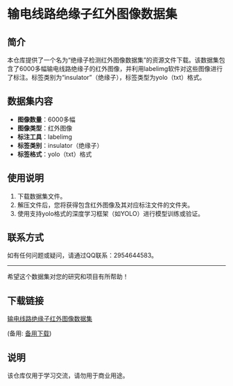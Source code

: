 # 输电线路绝缘子红外图像数据集

## 简介
本仓库提供了一个名为“绝缘子检测红外图像数据集”的资源文件下载。该数据集包含了6000多幅输电线路绝缘子的红外图像，并利用labelimg软件对这些图像进行了标注。标签类别为“insulator”（绝缘子），标签类型为yolo（txt）格式。

## 数据集内容
- **图像数量**：6000多幅
- **图像类型**：红外图像
- **标注工具**：labelimg
- **标签类别**：insulator（绝缘子）
- **标签格式**：yolo（txt）格式

## 使用说明
1. 下载数据集文件。
2. 解压文件后，您将获得包含红外图像及其对应标注文件的文件夹。
3. 使用支持yolo格式的深度学习框架（如YOLO）进行模型训练或验证。

## 联系方式
如有任何问题或疑问，请通过QQ联系：2954644583。

---

希望这个数据集对您的研究和项目有所帮助！

## 下载链接
[输电线路绝缘子红外图像数据集](https://pan.quark.cn/s/e13dc9d9669f) 

(备用: [备用下载](https://pan.baidu.com/s/1bG3zIbckJFkHFF13QqHx0g?pwd=1234))

## 说明

该仓库仅用于学习交流，请勿用于商业用途。
